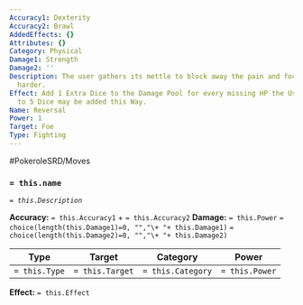 ```yaml
---
Accuracy1: Dexterity
Accuracy2: Brawl
AddedEffects: {}
Attributes: {}
Category: Physical
Damage1: Strength
Damage2: ''
Description: The user gathers its mettle to block away the pain and focus on hitting
  harder.
Effect: Add 1 Extra Dice to the Damage Pool for every missing HP the User has. Up
  to 5 Dice may be added this Way.
Name: Reversal
Power: 1
Target: Foe
Type: Fighting
---
```


#PokeroleSRD/Moves

### `= this.name` 
*`= this.Description`*

**Accuracy:** `= this.Accuracy1` + `= this.Accuracy2`
**Damage:** `= this.Power` `= choice(length(this.Damage1)=0, "","\+ "+ this.Damage1)` `= choice(length(this.Damage2)=0, "","\+ "+ this.Damage2)`

| Type          | Target          | Category          | Power          |
| ------------- | --------------- | ----------------  | -------------- |
| `= this.Type` | `= this.Target` | `= this.Category` | `= this.Power` | 

**Effect:** `= this.Effect`